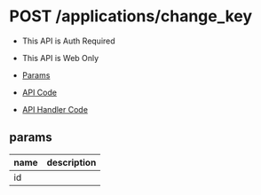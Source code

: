 # POST /applications/change_key

- This API is Auth Required
- This API is Web Only

- [Params](#params)
- [API Code](/src/endpoints/applications/change_key.js)
- [API Handler Code](/src/handlers/web/applications/change_key.js)

## params


name|description
---|---
id|

